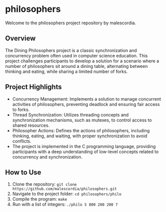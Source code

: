 # philosophers

Welcome to the philosophers project repository by malescordia.

## Overview
The Dining Philosophers project is a classic synchronization and concurrency problem often used in computer science education. This project challenges participants to develop a solution for a scenario where a number of philosophers sit around a dining table, alternating between thinking and eating, while sharing a limited number of forks.

## Project Highlights
- Concurrency Management: Implements a solution to manage concurrent activities of philosophers, preventing deadlock and ensuring fair access to forks.
- Thread Synchronization: Utilizes threading concepts and synchronization mechanisms, such as mutexes, to control access to shared resources.
- Philosopher Actions: Defines the actions of philosophers, including thinking, eating, and waiting, with proper synchronization to avoid conflicts.
- The project is implemented in the C programming language, providing participants with a deep understanding of low-level concepts related to concurrency and synchronization.

## How to Use
1. Clone the repository: `git clone https://github.com/malescordia/philosophers.git`
2. Navigate to the project folder: `cd philosophers/philo`
3. Compile the program: `make`
4. Run with a list of integers: `./philo 5 800 200 200 7`
